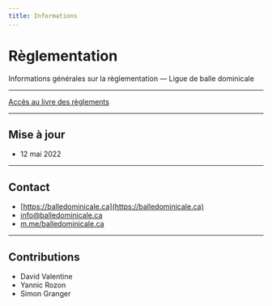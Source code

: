 ```yaml
---
title: Informations
...
```

# Règlementation

Informations générales sur la règlementation — Ligue de balle dominicale

---

<a class="btn btn-primary btn-lg btn-block" href="../livre/" role="button">Accès au livre des règlements</a>

---

## Mise à jour

- 12 mai 2022

---

## Contact

- [https://balledominicale.ca](https://balledominicale.ca)
- [info@balledominicale.ca](mailto:info@balledominicale.ca)
- [m.me/balledominicale.ca](https://m.me/balledominicale.ca)

---

## Contributions

- David Valentine
- Yannic Rozon
- Simon Granger